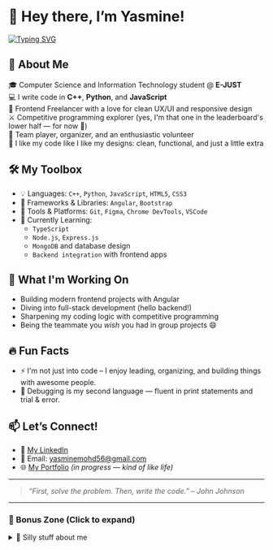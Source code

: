 # 👋 Hey there, I’m Yasmine!

[![Typing SVG](https://readme-typing-svg.herokuapp.com?font=Fira+Code&duration=2500&pause=1000&color=F75C7E&width=435&lines=CS+Student+%7C+Frontend+Freelancer;Lover+of+Code+%26+Caffeine;Competitive+Programming+Explorer;Quirky+but+Focused+%F0%9F%91%BD)](https://git.io/typing-svg)

## 🧠 About Me

🎓 Computer Science and Information Technology student @ **E-JUST**  
💻 I write code in **C++**, **Python**, and **JavaScript**  
🎯 Frontend Freelancer with a love for clean UX/UI and responsive design  
⚔️ Competitive programming explorer (yes, I'm that one in the leaderboard's lower half — for now 👀)  
📢 Team player, organizer, and an enthusiastic volunteer  
🌈 I like my code like I like my designs: clean, functional, and just a little extra

## 🛠️ My Toolbox

- 💡 Languages: `C++`, `Python`, `JavaScript`, `HTML5`, `CSS3`
- 🎨 Frameworks & Libraries: `Angular`, `Bootstrap`
- 🔧 Tools & Platforms: `Git`, `Figma`, `Chrome DevTools`, `VSCode`
- 🧠 Currently Learning:
  - `TypeScript`
  - `Node.js`, `Express.js`
  - `MongoDB` and database design
  - `Backend integration` with frontend apps

## 🌱 What I'm Working On

- Building modern frontend projects with Angular
- Diving into full-stack development (hello backend!)
- Sharpening my coding logic with competitive programming
- Being the teammate you *wish* you had in group projects 😄

## 🔥 Fun Facts

- ⚡ I'm not just into code – I enjoy leading, organizing, and building things with awesome people.
- 🐞 Debugging is my second language — fluent in print statements and trial & error.

## 📫 Let’s Connect!

- 💼 [My LinkedIn](www.linkedin.com/in/yasmine-zeineldin-3a6104285)
- 📧 Email: yasminemohd56@gmail.com
- 🌐 [My Portfolio](https://yasmine-website.netlify.app/) _(in progress — kind of like life)_

---

> *“First, solve the problem. Then, write the code.” – John Johnson*

---

### 🧸 Bonus Zone (Click to expand)
<details>
<summary>🌟 Silly stuff about me</summary>

- I name my variables like they’re my kids 🍼
- I may or may not debug with `console.log()` tattoos on my soul
- I convert caffeine into code (fast, messy, beautiful)

</details>
